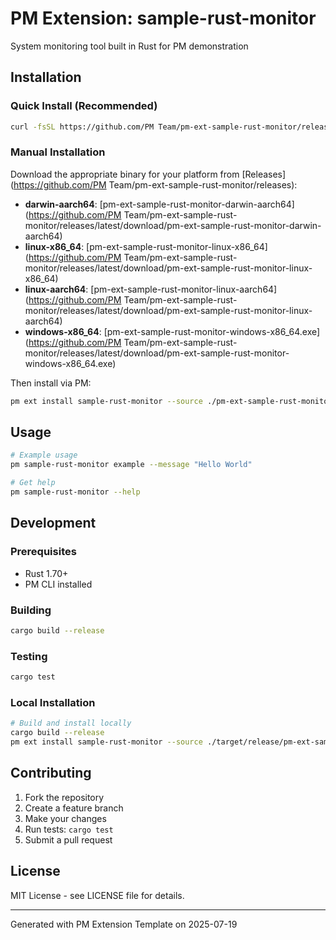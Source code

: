 # PM Extension: sample-rust-monitor

System monitoring tool built in Rust for PM demonstration

## Installation

### Quick Install (Recommended)
```bash
curl -fsSL https://github.com/PM Team/pm-ext-sample-rust-monitor/releases/latest/download/install.sh | sh
```

### Manual Installation
Download the appropriate binary for your platform from [Releases](https://github.com/PM Team/pm-ext-sample-rust-monitor/releases):

- **darwin-aarch64**: [pm-ext-sample-rust-monitor-darwin-aarch64](https://github.com/PM Team/pm-ext-sample-rust-monitor/releases/latest/download/pm-ext-sample-rust-monitor-darwin-aarch64)
- **linux-x86_64**: [pm-ext-sample-rust-monitor-linux-x86_64](https://github.com/PM Team/pm-ext-sample-rust-monitor/releases/latest/download/pm-ext-sample-rust-monitor-linux-x86_64)
- **linux-aarch64**: [pm-ext-sample-rust-monitor-linux-aarch64](https://github.com/PM Team/pm-ext-sample-rust-monitor/releases/latest/download/pm-ext-sample-rust-monitor-linux-aarch64)
- **windows-x86_64**: [pm-ext-sample-rust-monitor-windows-x86_64.exe](https://github.com/PM Team/pm-ext-sample-rust-monitor/releases/latest/download/pm-ext-sample-rust-monitor-windows-x86_64.exe)

Then install via PM:
```bash
pm ext install sample-rust-monitor --source ./pm-ext-sample-rust-monitor-<platform>
```

## Usage

```bash
# Example usage
pm sample-rust-monitor example --message "Hello World"

# Get help
pm sample-rust-monitor --help
```

## Development

### Prerequisites
- Rust 1.70+
- PM CLI installed

### Building
```bash
cargo build --release
```

### Testing
```bash
cargo test
```

### Local Installation
```bash
# Build and install locally
cargo build --release
pm ext install sample-rust-monitor --source ./target/release/pm-ext-sample-rust-monitor
```

## Contributing

1. Fork the repository
2. Create a feature branch
3. Make your changes
4. Run tests: `cargo test`
5. Submit a pull request

## License

MIT License - see LICENSE file for details.

---
Generated with PM Extension Template on 2025-07-19
